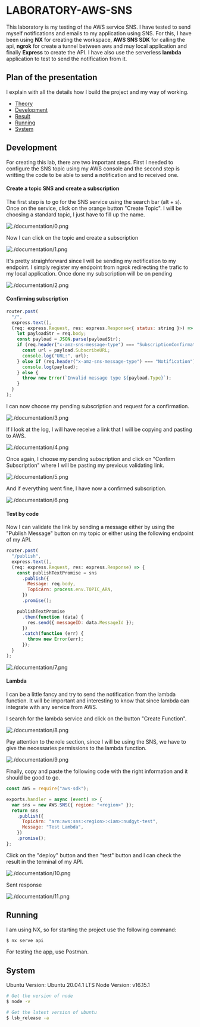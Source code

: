 # LABORATORY-AWS-SNS

This laboratory is my testing of the AWS service SNS. I have tested to send myself notifications and emails to my application using SNS. For this, I have been using **NX** for creating the workspace, **AWS SNS SDK** for calling the api, **ngrok** for create a tunnel between aws and muy local application and finally **Express** to create the API. I have also use the serverless **lambda** application to test to send the notification from it.

## Plan of the presentation

I explain with all the details how I build the project and my way of working.

- [Theory](#theory)
- [Development](#development)
- [Result](#result)
- [Running](#running)
- [System](#system)

## Development

For creating this lab, there are two important steps. First I needed to configure the SNS topic using my AWS console and the second step is writting the code to be able to send a notification and to received one.

#### Create a topic SNS and create a subscription

The first step is to go for the SNS service using the search bar (alt + s). Once on the service, click on the orange button "Create Topic". I will be choosing a standard topic, I just have to fill up the name.

![./documentation/0.png](./documentation/0.png)

Now I can click on the topic and create a subscription

![./documentation/1.png](./documentation/1.png)

It's pretty straighforward since I will be sending my notification to my endpoint. I simply register my endpoint from ngrok redirecting the trafic to my local application. Once done my subscription will be on pending

![./documentation/2.png](./documentation/2.png)

#### Confirming subscription

```js
router.post(
  "/",
  express.text(),
  (req: express.Request, res: express.Response<{ status: string }>) => {
    let payloadStr = req.body;
    const payload = JSON.parse(payloadStr);
    if (req.header("x-amz-sns-message-type") === "SubscriptionConfirmation") {
      const url = payload.SubscribeURL;
      console.log("URL:", url);
    } else if (req.header("x-amz-sns-message-type") === "Notification") {
      console.log(payload);
    } else {
      throw new Error(`Invalid message type ${payload.Type}`);
    }
  }
);
```

I can now choose my pending subscription and request for a confirmation.

![./documentation/3.png](./documentation/3.png)

If I look at the log, I will have receive a link that I will be copying and pasting to AWS.

![./documentation/4.png](./documentation/4.png)

Once again, I choose my pending subscription and click on "Confirm Subscription" where I will be pasting my previous validating link.

![./documentation/5.png](./documentation/5.png)

And if everything went fine, I have now a confirmed subscription.

![./documentation/6.png](./documentation/6.png)

#### Test by code

Now I can validate the link by sending a message either by using the "Publish Message" button on my topic or either using the following endpoint of my API.

```js
router.post(
  "/publish",
  express.text(),
  (req: express.Request, res: express.Response) => {
    const publishTextPromise = sns
      .publish({
        Message: req.body,
        TopicArn: process.env.TOPIC_ARN,
      })
      .promise();

    publishTextPromise
      .then(function (data) {
        res.send({ messageID: data.MessageId });
      })
      .catch(function (err) {
        throw new Error(err);
      });
  }
);
```

![./documentation/7.png](./documentation/7.png)

#### Lambda

I can be a little fancy and try to send the notification from the lambda function. It will be important and interesting to know that since lambda can integrate with any service from AWS.

I search for the lambda service and click on the button "Create Function".

![./documentation/8.png](./documentation/8.png)

Pay attention to the role section, since I will be using the SNS, we have to give the necessaries permissions to the lambda function.

![./documentation/9.png](./documentation/9.png)

Finally, copy and paste the following code with the right information and it should be good to go.

```js
const AWS = require("aws-sdk");

exports.handler = async (event) => {
  var sns = new AWS.SNS({ region: "<region>" });
  return sns
    .publish({
      TopicArn: "arn:aws:sns:<region>:<iam>:nudgyt-test",
      Message: "Test Lambda",
    })
    .promise();
};
```

Click on the "deploy" button and then "test" button and I can check the result in the terminal of my API.

![./documentation/10.png](./documentation/10.png)

Sent response

![./documentation/11.png](./documentation/11.png)

## Running

I am using NX, so for starting the project use the following command:

```bash
$ nx serve api
```

For testing the app, use Postman.

## System

Ubuntu Version: Ubuntu 20.04.1 LTS
Node Version: v16.15.1

```bash
# Get the version of node
$ node -v

# Get the latest version of ubuntu
$ lsb_release -a
```
